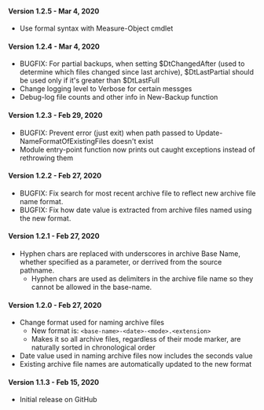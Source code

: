 #### Version 1.2.5 - Mar 4, 2020
- Use formal syntax with Measure-Object cmdlet

#### Version 1.2.4 - Mar 4, 2020
- BUGFIX: For partial backups, when setting $DtChangedAfter (used to determine which files changed since last archive), $DtLastPartial should be used only if it's greater than $DtLastFull
- Change logging level to Verbose for certain messges
- Debug-log file counts and other info in New-Backup function

#### Version 1.2.3 - Feb 29, 2020
- BUGFIX: Prevent error (just exit) when path passed to Update-NameFormatOfExistingFiles doesn't exist
- Module entry-point function now prints out caught exceptions instead of rethrowing them

#### Version 1.2.2 - Feb 27, 2020
- BUGFIX: Fix search for most recent archive file to reflect new archive file name format.
- BUGFIX: Fix how date value is extracted from archive files named using the new format.

#### Version 1.2.1 - Feb 27, 2020
- Hyphen chars are replaced with underscores in archive Base Name, whether specified as a parameter, or derrived from the source pathname.
  - Hyphen chars are used as delimiters in the archive file name so they cannot be allowed in the base-name.

#### Version 1.2.0 - Feb 27, 2020
- Change format used for naming archive files
  - New format is: `<base-name>-<date>-<mode>.<extension>`
  - Makes it so all archive files, regardless of their mode marker, are naturally sorted in chronological order
- Date value used in naming archive files now includes the seconds value
- Existing archive file names are automatically updated to the new format

#### Version 1.1.3 - Feb 15, 2020
- Initial release on GitHub
